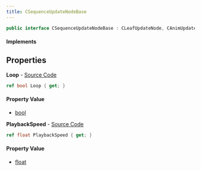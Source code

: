 ```yaml
---
title: CSequenceUpdateNodeBase
---
```


```csharp
public interface CSequenceUpdateNodeBase : CLeafUpdateNode, CAnimUpdateNodeBase, ISchemaClass<CAnimUpdateNodeBase>, ISchemaClass<CLeafUpdateNode>, ISchemaClass<CSequenceUpdateNodeBase>, ISchemaField, ISchemaClass, INativeHandle
```

#### Implements

## Properties

**Loop** - [Source Code](https://github.com/swiftly-solution/swiftlys2/blob/master/managed/src/SwiftlyS2.Generated/Schemas/Interfaces/CSequenceUpdateNodeBase.cs#L18)

```csharp
ref bool Loop { get; }
```

#### Property Value

- [bool](https://learn.microsoft.com/dotnet/api/system.boolean)

**PlaybackSpeed** - [Source Code](https://github.com/swiftly-solution/swiftlys2/blob/master/managed/src/SwiftlyS2.Generated/Schemas/Interfaces/CSequenceUpdateNodeBase.cs#L16)

```csharp
ref float PlaybackSpeed { get; }
```

#### Property Value

- [float](https://learn.microsoft.com/dotnet/api/system.single)

